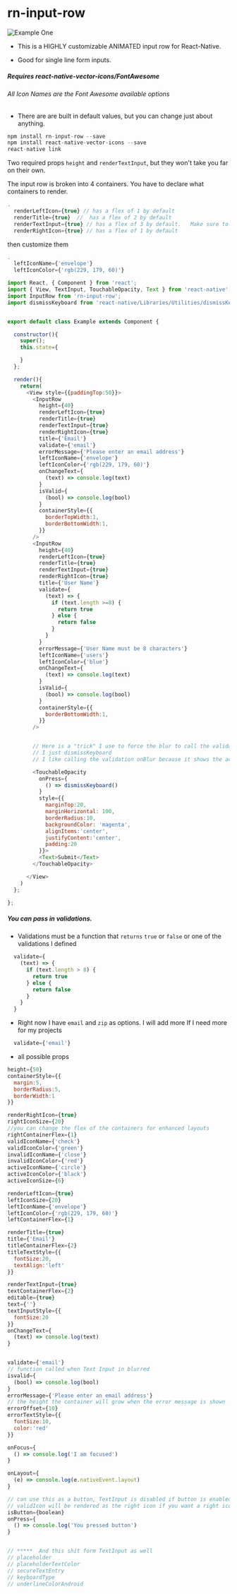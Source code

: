 # rn-input-row

![Example One](./inputrow.gif "Input Rows")


- This is a HIGHLY customizable ANIMATED input row for React-Native.

- Good for single line form inputs.

##### Requires react-native-vector-icons/FontAwesome
###### All Icon Names are the Font Awesome available options

- There are are built in default values, but you can change just about anything.

```js
npm install rn-input-row --save
npm install react-native-vector-icons --save
react-native link
```

Two required props `height` and `renderTextInput`, but they won't take you far on their own.

The input row is broken into 4 containers.
You have to declare what containers to render.

```js
.
  renderLeftIcon={true} // has a flex of 1 by default
  renderTitle={true}  //  has a flex of 2 by default
  renderTextInput={true} // has a flex of 3 by default.   Make sure to include onChangeText function with this!!
  renderRightIcon={true} // has a flex of 1 by default
```

then customize them

```js
.
  leftIconName={'envelope'}
  leftIconColor={'rgb(229, 179, 60)'}
```



```js
import React, { Component } from 'react';
import { View, TextInput, TouchableOpacity, Text } from 'react-native';
import InputRow from 'rn-input-row';
import dismissKeyboard from 'react-native/Libraries/Utilities/dismissKeyboard';


export default class Example extends Component {

  constructor(){
    super();
    this.state={

    }
  };

  render(){
    return(
      <View style={{paddingTop:50}}>
        <InputRow
          height={40}
          renderLeftIcon={true}
          renderTitle={true}
          renderTextInput={true}
          renderRightIcon={true}
          title={'Email'}
          validate={'email'}
          errorMessage={'Please enter an email address'}
          leftIconName={'envelope'}
          leftIconColor={'rgb(229, 179, 60)'}
          onChangeText={
            (text) => console.log(text)
          }
          isValid={
            (bool) => console.log(bool)
          }
          containerStyle={{
            borderTopWidth:1,
            borderBottomWidth:1,
          }}
        />
        <InputRow
          height={40}
          renderLeftIcon={true}
          renderTitle={true}
          renderTextInput={true}
          renderRightIcon={true}
          title={'User Name'}
          validate={
            (text) => {
              if (text.length >=8) {
                return true
              } else {
                return false
              }
            }
          }
          errorMessage={'User Name must be 8 characters'}
          leftIconName={'users'}
          leftIconColor={'blue'}
          onChangeText={
            (text) => console.log(text)
          }
          isValid={
            (bool) => console.log(bool)
          }
          containerStyle={{
            borderBottomWidth:1,
          }}
        />


        // Here is a "trick" I use to force the blur to call the validations
        // I just dismissKeyboard
        // I like calling the validation onBlur because it shows the activity icons when focused

        <TouchableOpacity
          onPress={
            () => dismissKeyboard()
          }
          style={{
            marginTop:20,
            marginHorizontal: 100,
            borderRadius:10,
            backgroundColor: 'magenta',
            alignItems:'center',
            justifyContent:'center',
            padding:20
          }}>
          <Text>Submit</Text>
        </TouchableOpacity>

      </View>
    )
  };

};

```

##### You can pass in validations.
- Validations must be a function that `returns` `true` or `false` or one of the validations I defined

```js
  validate={
    (text) => {
      if (text.length > 8) {
        return true
      } else {
        return false
      }
    }
  }
```
- Right now I have `email` and `zip` as options.  I will add more If I need more for my projects

```js
  validate={'email'}
```

- all possible props

```js
height={50}
containerStyle={{
  margin:5,
  borderRadius:5,
  borderWidth:1
}}

renderRightIcon={true}
rightIconSize={20}
//you can change the flex of the containers for enhanced layouts
rightContainerFlex={1}
validIconName={'check'}
validIconColor={'green'}
invalidIconName={'close'}
invalidIconColor={'red'}
activeIconName={'circle'}
activeIconColor={'black'}
activeIconSize={6}

renderLeftIcon={true}
leftIconSize={20}
leftIconName={'envelope'}
leftIconColor={'rgb(229, 179, 60)'}
leftContainerFlex={1}

renderTitle={true}
title={'Email'}
titleContainerFlex={2}
titleTextStyle={{
  fontSize:20,
  textAlign:'left'
}}

renderTextInput={true}
textContainerFlex={2}
editable={true}
text={''}
textInputStyle={{
  fontSize:20
}}
onChangeText={
  (text) => console.log(text)
}


validate={'email'}
// function called when Text Input in blurred
isvalid={
  (bool) => console.log(bool)
}
errorMessage={'Please enter an email address'}
// the height the container will grow when the error message is shown
errorOffset={10}
errorTextStyle={{
  fontSize:10,
  color:'red'
}}

onFocus={
  () => console.log('I am focused')
}

onLayout={
  (e) => console.log(e.nativeEvent.layout)
}

// can use this as a button, TextInput is disabled if button is enabled
// validIcon will be rendered as the right icon if you want a right icon
isButton={boolean}
onPress={
  () => console.log('You pressed button')
}


// *****  And this shit form TextInput as well
// placeholder
// placeholderTextColor
// secureTextEntry
// keyboardType
// underlineColorAndroid
```
